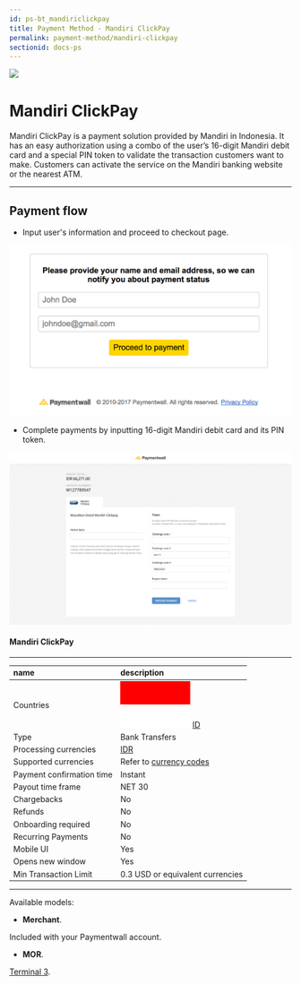 ```yaml
---
id: ps-bt_mandiriclickpay
title: Payment Method - Mandiri ClickPay
permalink: payment-method/mandiri-clickpay
sectionid: docs-ps
---
```


<div class="docs-ps-header">
    <div class="docs-ps-logo">
        <img src="https://api.paymentwall.com/images/ps_logos/pm_mandiriclickpay.png">
    </div>
    <h1>Mandiri ClickPay</h1>
</div>

<div class="docs-ps-body" markdown="1">

<div class="docs-ps-instructions" markdown="1">

Mandiri ClickPay is a payment solution provided by Mandiri in Indonesia. It has an easy authorization using a combo of the user’s 16-digit Mandiri debit card and a special PIN token to validate the transaction customers want to make. Customers can activate the service on the Mandiri banking website or the nearest ATM.

*** 

## Payment flow

* Input user's information and proceed to checkout page.

<div class="docs-img docs-small-img">
    <img src="/textures/pic/payment-system/bank-transfer/mandiri-clickpay/mandiri_clickpay_preset.png">
</div>

* Complete payments by inputting 16-digit Mandiri debit card and its PIN token.

<div class="docs-img">
    <img src="/textures/pic/payment-system/bank-transfer/mandiri-clickpay/mandiri_clickpay_checkout.png">
</div>

</div>

<div class="docs-ps-attributes" markdown="1">
<div class="docs-ps-attributes-body" markdown="1">

#### Mandiri ClickPay

***

|name|description|
|:--|:--|
|Countries| <img class="flags" src="/textures/pic/flags/asia/indonesia.png"> [ID](hhttps://en.wikipedia.org/wiki/Indonesia)|
|Type|Bank Transfers|
|Processing currencies|[IDR](https://en.wikipedia.org/wiki/Indonesian_rupiah)|
|Supported currencies| Refer to [currency codes](/reference/currencies)|
|Payment confirmation time|Instant|
|Payout time frame| NET 30|
|Chargebacks|No|
|Refunds|No|
|Onboarding required| No|
|Recurring Payments|No|
|Mobile UI|Yes|
|Opens new window|Yes|
|Min Transaction Limit|0.3 USD or equivalent currencies|

***

Available models:

* **Merchant**. 

Included with your Paymentwall account.

* **MOR**. 

[Terminal 3](https://www.terminal3.com/).

</div>
</div>

</div>